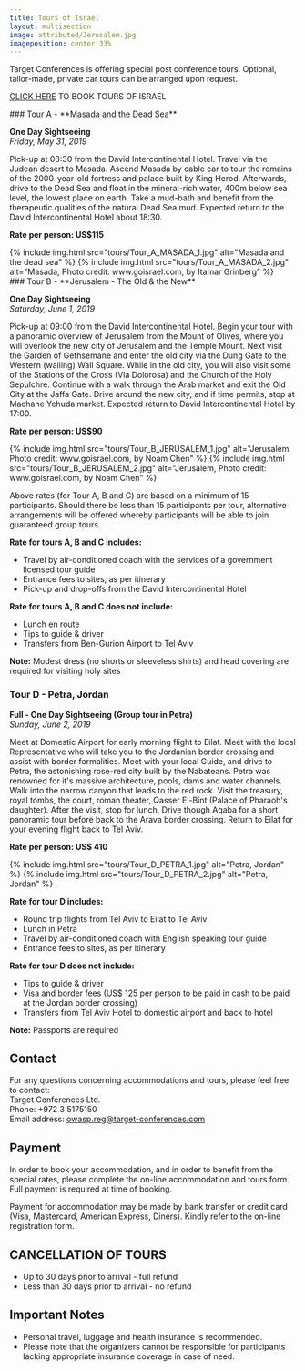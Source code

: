 ```yaml
---
title: Tours of Israel
layout: multisection
image: attributed/Jerusalem.jpg
imageposition: center 33%
---
```


<section markdown="1">

Target Conferences is offering special post conference tours.
Optional, tailor-made, private car tours can be arranged upon request.

[CLICK HERE](https://knasim.herokuapp.com/owasp2019/register) TO BOOK TOURS OF ISRAEL

</section>

<section markdown="1">
### Tour A - **Masada and the Dead Sea**

**One Day Sightseeing**  
*Friday, May 31, 2019*

Pick-up at 08:30 from the David Intercontinental Hotel.
Travel via the Judean desert to Masada.
Ascend Masada by cable car to tour the remains of the 2000-year-old fortress and palace built by King Herod. Afterwards, drive to the Dead Sea and float in the mineral-rich water, 400m below sea level, the lowest place on earth.
Take a mud-bath and benefit from the therapeutic qualities of the natural Dead Sea mud.
Expected return to the David Intercontinental Hotel about 18:30.

**Rate per person: US$115**

<div class="image-container">
	{% include img.html src="tours/Tour_A_MASADA_1.jpg" alt="Masada and the dead sea" %}
	{% include img.html src="tours/Tour_A_MASADA_2.jpg" alt="Masada, Photo credit: www.goisrael.com, by Itamar Grinberg" %}
</div>

</section>
<section markdown="1">
### Tour B - **Jerusalem - The Old & the New**

**One Day Sightseeing**  
*Saturday, June 1, 2019*

Pick-up at 09:00 from the David Intercontinental Hotel.
Begin your tour with a panoramic overview of Jerusalem from the Mount of Olives, where you will overlook the new city of Jerusalem and the Temple Mount.
Next visit the Garden of Gethsemane and enter the old city via the Dung Gate to the Western (wailing) Wall Square. While in the old city, you will also visit some of the Stations of the Cross (Via Dolorosa) and the Church of the Holy Sepulchre.
Continue with a walk through the Arab market and exit the Old City at the Jaffa Gate.
Drive around the new city, and if time permits, stop at Machane Yehuda market.
Expected return to David Intercontinental Hotel by 17:00.

**Rate per person: US$90**


<div class="image-container">
	{% include img.html src="tours/Tour_B_JERUSALEM_1.jpg" alt="Jerusalem, Photo credit: www.goisrael.com, by Noam Chen" %}
	{% include img.html src="tours/Tour_B_JERUSALEM_2.jpg" alt="Jerusalem, Photo credit: www.goisrael.com, by Noam Chen" %}
</div>


</section>
<section markdown="1">

Above rates (for Tour A, B and C) are based on a minimum of 15 participants.
Should there be less than 15 participants per tour, alternative arrangements will be offered whereby participants will be able to join guaranteed group tours.

**Rate for tours  A, B and C includes:**

*	Travel by air-conditioned coach with the services of a government licensed tour guide
*	Entrance fees to sites, as per itinerary
*	Pick-up and drop-offs from the David Intercontinental Hotel


**Rate for tours  A, B and C does not include:**

* Lunch en route
* Tips to guide &amp; driver
*	Transfers from Ben-Gurion Airport to Tel Aviv

**Note:** Modest dress (no shorts or sleeveless shirts) and head covering are required for visiting holy sites

</section>
<section markdown="1">

### Tour D - Petra, Jordan

**Full - One Day Sightseeing (Group tour in Petra)**  
*Sunday, June 2, 2019*

Meet at Domestic Airport for early morning flight to Eilat.
Meet with the local Representative who will take you to the Jordanian border crossing and assist with border formalities.
Meet with your local Guide, and drive to Petra, the astonishing rose-red city built by the Nabateans.
Petra was renowned for it's massive architecture, pools, dams and water channels.
Walk into the narrow canyon that leads to the red rock. Visit the treasury, royal tombs, the court, roman theater, Qasser El-Bint (Palace of Pharaoh's daughter).
After the visit, stop for lunch. Drive though Aqaba for a short panoramic tour before back to the Arava border crossing.
Return to Eilat for your evening flight back to Tel Aviv.

**Rate per person: US$ 410**

<div class="image-container">
	{% include img.html src="tours/Tour_D_PETRA_1.jpg" alt="Petra, Jordan" %}
	{% include img.html src="tours/Tour_D_PETRA_2.jpg" alt="Petra, Jordan" %}
</div>


**Rate for tour D includes:**

* Round trip flights from Tel Aviv to Eilat to Tel Aviv
*	Lunch in Petra
*	Travel by air-conditioned coach with English speaking tour guide
*	Entrance fees to sites, as per itinerary


**Rate for tour D does not include:**

* Tips to guide &amp; driver
* Visa and border fees (US$ 125 per person to be paid in cash to be paid at the Jordan border crossing)
* Transfers from Tel Aviv Hotel to domestic airport and back to hotel


**Note:** Passports are required

</section>
<section class="inverse" markdown="1">

## Contact
For any questions concerning accommodations and tours, please feel free to contact:  
Target Conferences Ltd.  
Phone:  +972 3 5175150  
Email address: owasp.reg@target-conferences.com

## Payment
In order to book your accommodation, and in order to benefit from the special rates, please complete the on-line accommodation and tours form.
Full payment is required at time of booking.

Payment for accommodation may be made by bank transfer or credit card (Visa, Mastercard, American Express, Diners).
Kindly refer to the on-line registration form.

## CANCELLATION OF TOURS
* Up to 30 days prior to arrival - full refund
* Less than 30 days prior to arrival - no refund

## Important Notes
* Personal travel, luggage and health insurance is recommended.
* Please note that the organizers cannot be responsible for participants lacking appropriate insurance coverage in case of need.

</section>
